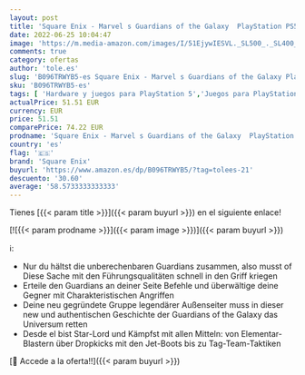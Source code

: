 ```yaml
---
layout: post
title: 'Square Enix - Marvel s Guardians of the Galaxy  PlayStation PS5  DVR'
date: 2022-06-25 10:04:47
image: 'https://m.media-amazon.com/images/I/51EjywIESVL._SL500_._SL400_.jpg'
comments: true
category: ofertas
author: 'tole.es'
slug: 'B096TRWYB5-es Square Enix - Marvel s Guardians of the Galaxy PlayStation...'
sku: 'B096TRWYB5-es'
tags: [ 'Hardware y juegos para PlayStation 5','Juegos para PlayStation 5','Libros','Videojuegos','playstation','ps5','square enix','🇪🇸', ]
actualPrice: 51.51 EUR
currency: EUR
price: 51.51
comparePrice: 74.22 EUR
prodname: 'Square Enix - Marvel s Guardians of the Galaxy  PlayStation PS5  DVR'
country: 'es'
flag: '🇪🇸'
brand: 'Square Enix'
buyurl: 'https://www.amazon.es/dp/B096TRWYB5/?tag=tolees-21'
descuento: '30.60'
average: '58.5733333333333'
---
```


Tienes [{{< param title >}}]({{< param buyurl >}}) en el siguiente enlace!

[![{{< param prodname >}}]({{< param image >}})]({{< param buyurl >}})

ℹ️:

- Nur du hältst die unberechenbaren Guardians zusammen, also musst of Diese Sache mit den Führungsqualitäten schnell in den Griff kriegen
- Erteile den Guardians an deiner Seite Befehle und überwältige deine Gegner mit Charakteristischen Angriffen
- Deine neu gegründete Gruppe legendärer Außenseiter muss in dieser new und authentischen Geschichte der Guardians of the Galaxy das Universum retten
- Desde el bist Star-Lord und Kämpfst mit allen Mitteln: von Elementar-Blastern über Dropkicks mit den Jet-Boots bis zu Tag-Team-Taktiken

[🛒 Accede a la oferta!!]({{< param buyurl >}})
